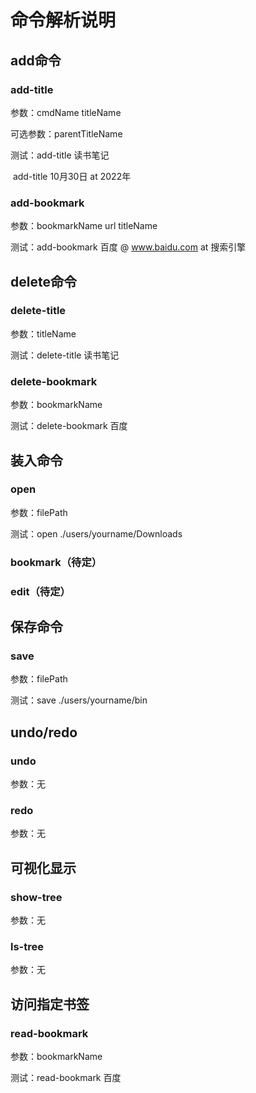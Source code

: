 # 命令解析说明

## add命令

### add-title

参数：cmdName titleName

可选参数：parentTitleName

测试：add-title 读书笔记

​			add-title 10月30日 at 2022年

### add-bookmark

参数：bookmarkName url titleName

测试：add-bookmark 百度 @ www.baidu.com at 搜索引擎

## delete命令

### delete-title

参数：titleName

测试：delete-title 读书笔记

### delete-bookmark

参数：bookmarkName

测试：delete-bookmark 百度

## 装入命令

### open

参数：filePath

测试：open ./users/yourname/Downloads

### bookmark（待定）

### edit（待定）

## 保存命令

### save

参数：filePath

测试：save ./users/yourname/bin

## undo/redo

### undo

参数：无

### redo

参数：无

## 可视化显示

### show-tree

参数：无

### ls-tree

参数：无

## 访问指定书签

### read-bookmark

参数：bookmarkName

测试：read-bookmark 百度





